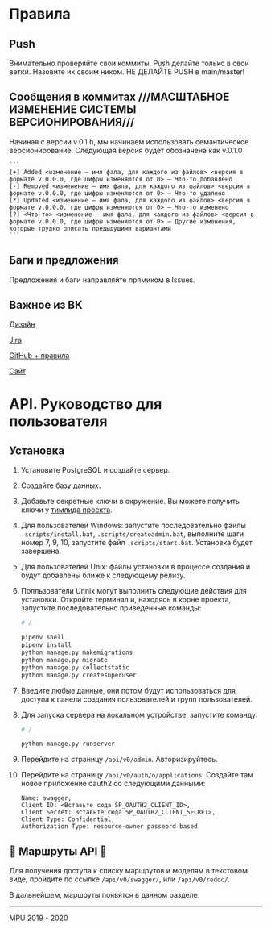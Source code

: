 # Правила

## Push

Внимательно проверяйте свои коммиты.
Push делайте только в свои ветки. Назовите их своим ником. НЕ ДЕЛАЙТЕ PUSH в main/master!

## Сообщения в коммитах ///МАСШТАБНОЕ ИЗМЕНЕНИЕ СИСТЕМЫ ВЕРСИОНИРОВАНИЯ///

Начиная с версии v.0.1.h, мы начинаем использовать семантическое версионирование. Следующая версия будет обозначена как v.0.1.0

    ```
    [+] Added <изменение – имя фала, для каждого из файлов> <версия в формате v.0.0.0, где цифры изменяются от 0> – Что-то добавлено
    [-] Removed <изменение – имя фала, для каждого из файлов> <версия в формате v.0.0.0, где цифры изменяются от 0> – Что-то удалено
    [*] Updated <изменение – имя фала, для каждого из файлов> <версия в формате v.0.0.0, где цифры изменяются от 0> – Что-то изменено
    [?] <Что-то> <изменение – имя фала, для каждого из файлов> <версия в формате v.0.0.0, где цифры изменяются от 0> – Другие изменения, которые трудно описать предыдущими вариантами
    ```

## Баги и предложения

Предложения и баги направляйте прямиком в Issues.

## Важное из ВК

[Дизайн](https://www.figma.com/file/687IPxcFUw0BjZM2txCywU)

[Jira](https://encryptedfox.atlassian.net/jira/software/projects/SPM/boards/1)

[GitHub + правила](https://github.com/encrypted-fox/students_performance_monitoring/wiki/%D0%9F%D1%80%D0%B0%D0%B2%D0%B8%D0%BB%D0%B0-%D0%B8-%D1%83%D1%81%D1%82%D0%B0%D0%BD%D0%BE%D0%B2%D0%BA%D0%B0)

[Сайт](https://students-monitor.herokuapp.com/)

# API. Руководство для пользователя

## Установка

1. Установите PostgreSQL и создайте сервер.
2. Создайте базу данных.
3. Добавьте секретные ключи в окружение. Вы можете получить ключи у [тимлида проекта](https://github.com/encrypted-fox).
4. Для пользователей Windows: запустите последовательно файлы `.scripts/install.bat`, `.scripts/createadmin.bat`, выполните шаги номер 7, 9, 10, запустите файл `.scripts/start.bat`. Установка будет завершена.
5. Для пользователей Unix: файлы установки в процессе создания и будут добавлены ближе к следующему релизу.
6. Полльзователи Unnix могут выполнить следующие действия для установки. Откройте терминал и, находясь в корне проекта, запустите последовательно приведенные команды:

    ```bash
    # /

    pipenv shell
    pipenv install
    python manage.py makemigrations
    python manage.py migrate
    python manage.py collectstatic
    python manage.py createsuperuser
    ```

7. Введите любые данные, они потом будут использоваться для доступа к панели создания пользователей и групп пользователей.
8. Для запуска сервера на локальном устройстве, запустите команду:

    ```bash
    # /

    python manage.py runserver
    ```

9. Перейдите на страницу `/api/v0/admin`. Авторизируйтесь.
10. Перейдите на страницу `/api/v0/auth/o/applications`. Создайте там новое приложение oauth2 со следующими данными:

    ```
    Name: swagger,
    Client ID: <Вставьте сюда SP_OAUTH2_CLIENT_ID>,
    Client Secret: Вставьте сюда SP_OAUTH2_CLIENT_SECRET>,
    Client Type: Confidential,
    Authorization Type: resource-owner passeord based
    ```

## :construction: Маршруты API :construction:

Для получения доступа к списку маршрутов и моделям в текстовом виде, пройдите по ссылке `/api/v0/swagger/`, или `/api/v0/redoc/`.

В дальнейшем, маршруты появятся в данном разделе.

---

MPU 2019 - 2020
